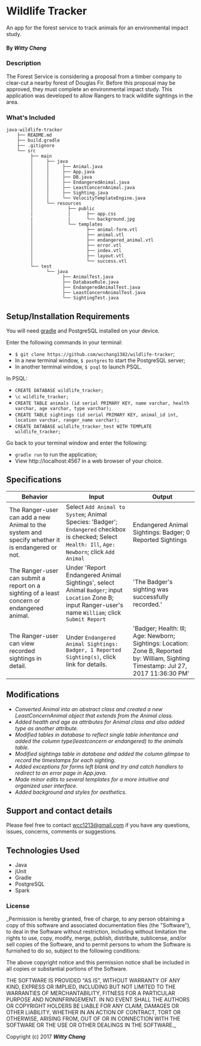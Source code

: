 # Wildlife Tracker

An app for the forest service to track animals for an environmental impact study.

#### By _**Witty Chang**_


### Description

The Forest Service is considering a proposal from a timber company to clear-cut a nearby forest of Douglas Fir. Before this proposal may be approved, they must complete an environmental impact study. This application was developed to allow Rangers to track wildlife sightings in the area.

### What's Included

```
java-wildlife-tracker
    ├── README.md
    ├── build.gradle
    ├── .gitignore
    └── src
         ├── main
         │     ├── java
         │     │     ├── Animal.java
         │     │     ├── App.java
         │     │     ├── DB.java
         │     │     ├── EndangeredAnimal.java
         │     │     ├── LeastConcernAnimal.java
         │     │     ├── Sighting.java
         │     │     └── VelocityTemplateEngine.java
         │     └── resources
         │             ├── public
         |             |      ├── app.css
         |             |      └── background.jpg
         │             └── templates
         │                    ├── animal-form.vtl
         │                    ├── animal.vtl
         │                    ├── endangered_animal.vtl
         │                    ├── error.vtl
         │                    ├── index.vtl
         │                    ├── layout.vtl
         │                    └── success.vtl
         └── test
               └── java
                     ├── AnimalTest.java
                     ├── DatabaseRule.java
                     ├── EndangeredAnimalTest.java
                     ├── LeastConcernAnimalTest.java
                     └── SightingTest.java
```

## Setup/Installation Requirements

You will need [gradle](https://gradle.org/gradle-download/) and PostgreSQL installed on your device.

Enter the following commands in your terminal:
* `$ git clone https://github.com/wcchang1382/wildlife-tracker`;
* In a new terminal window, `$ postgres` to start the PostgreSQL server;
* In another terminal window, `$ psql` to launch PSQL.

In PSQL:
* `CREATE DATABASE wildlife_tracker;`
* `\c wildlife_tracker;`
* `CREATE TABLE animals (id serial PRIMARY KEY, name varchar, health varchar, age varchar, type varchar);`
* `CREATE TABLE sightings (id serial PRIMARY KEY, animal_id int, location varchar, ranger_name varchar);`
* `CREATE DATABASE wildlife_tracker_test WITH TEMPLATE wildlife_tracker;`

Go back to your terminal window and enter the following:
* `gradle run` to run the application;
* View http://localhost:4567 in a web browser of your choice.

## Specifications
|Behavior|Input|Output|
|---|---|---|
|The Ranger-user can add a new Animal to the system and specify whether it is endangered or not.|Select `Add Animal to System`; Animal Species: 'Badger'; `Endangered` checkbox is checked; Select `Health: Ill`, `Age: Newborn`; click `Add Animal`|Endangered Animal Sightings: Badger; 0 Reported Sightings|
|The Ranger-user can submit a report on a sighting of a least concern or endangered animal.|Under 'Report Endangered Animal Sightings', select Animal `Badger`; input `Location` Zone B; input Ranger-user's name `William`; click `Submit Report`|'The Badger's sighting was successfully recorded.'|
|The Ranger-user can view recorded sightings in detail.|Under `Endangered Animal Sightings: Badger, 1 Reported Sighting(s)`, click link for details.|'Badger; Health: Ill; Age: Newborn; Sightings: Location: Zone B, Reported by: William, Sighting Timestamp: Jul 27, 2017 11:36:30 PM'|

## Modifications
* _Converted Animal into an abstract class and created a new LeastConcernAnimal object that extends from the Animal class._
* _Added health and age as attributes for Animal class and also added type as another attribute._
* _Modified tables in database to reflect single table inheritance and added the column type(leastconcern or endangered) to the animals table._
* _Modified sightings table in database and added the column glimpse to record the timestamps for each sighting._
* _Added exceptions for forms left blank and try and catch handlers to redirect to an error page in App.java._
* _Made minor edits to several templates for a more intuitive and organized user interface._
* _Added background and styles for aesthetics._


## Support and contact details

Please feel free to contact wcc1213@gmail.com if you have any questions, issues, concerns, comments or suggestions.

## Technologies Used

* Java
* jUnit
* Gradle
* PostgreSQL
* Spark

### License

_Permission is hereby granted, free of charge, to any person obtaining a copy of this software and associated documentation files (the "Software"), to deal in the Software without restriction, including without limitation the rights to use, copy, modify, merge, publish, distribute, sublicense, and/or sell copies of the Software, and to permit persons to whom the Software is furnished to do so, subject to the following conditions:

The above copyright notice and this permission notice shall be included in all copies or substantial portions of the Software.

THE SOFTWARE IS PROVIDED "AS IS", WITHOUT WARRANTY OF ANY KIND, EXPRESS OR IMPLIED, INCLUDING BUT NOT LIMITED TO THE WARRANTIES OF MERCHANTABILITY, FITNESS FOR A PARTICULAR PURPOSE AND NONINFRINGEMENT. IN NO EVENT SHALL THE AUTHORS OR COPYRIGHT HOLDERS BE LIABLE FOR ANY CLAIM, DAMAGES OR OTHER LIABILITY, WHETHER IN AN ACTION OF CONTRACT, TORT OR OTHERWISE, ARISING FROM, OUT OF OR IN CONNECTION WITH THE SOFTWARE OR THE USE OR OTHER DEALINGS IN THE SOFTWARE._

Copyright (c) 2017 **_Witty Chang_**
